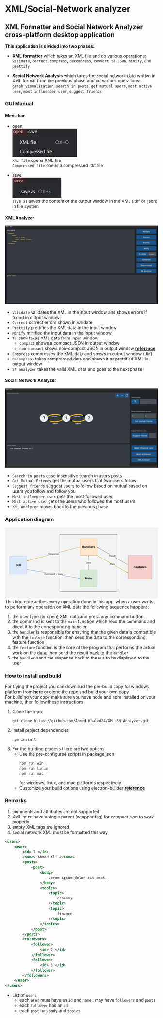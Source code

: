 # XML/Social-Network analyzer
## XML Formatter and Social Network Analyzer cross-platform desktop application 

**This application is divided into two phases:**

- **XML formatter** which takes an XML file and do various operations:  
`validate`, `correct`, `compress`, `decompress`, `convert to JSON`, `minify`, and  `prettify `

- **Social Network Analysis** which takes the social network data written in XML format from the previous phase and do various operations:  
`graph visualization`, `search in posts`, `get mutual users`, `most active user`, `most influencer user`, `suggest friends`    


### GUI Manual

#### **Menu bar**
  - open    
![open](./reamde-material/openfile.png)  
`XML file` opens XML file  
`Compressed file` opens a compressed .tkf file

  - save    
![save](./reamde-material/save.png)  
 `save as` saves the content of the output window in the XML (.tkf or .json) in file system


#### **XML Analyzer**    
![XML window](./reamde-material/xml-window.png)


- `Validate` validates the XML in the input window and shows errors if found in output window
- `Correct` correct errors shown in validate
- `Prettify` prettifies the XML data in the input window
- `Minify` minified the input data in the input window
- `To JSON`  takes XML data from input window  
  + `compact` shows a compact JSON in output window  
  + `non-compact` shows non-compact JSON in output window [**reference**](https://github.com/nashwaan/xml-js#synopsis)
- `Compress` compresses the XML data and shows in output window (.tkf)
- `Decompress` takes compressed data and shows it as prettified XML in output window
- `SN analyzer` takes the valid XML data and goes to the next phase

#### **Social Network Analyzer**

![SN window](./reamde-material/sn-window.png)


- `Search in posts` case insensitive search in users posts
- `Get Mutual Friends` get the mutual users that two users follow
- `Suggest friends` suggest users to follow based on mutual based on users you follow and follow you
- `Most influencer user` gets the most followed user
- `Most active user` gets the users who followed the most users
- `XML Analyzer` moves back to the previous phase


### Application diagram

![diagram](./reamde-material/diagram.png)
This figure describes every operation done in this app, when a user wants to perform any operation on XML data the following sequence happens:
1. the user type (or open) XML data and press any command button
2. the command is sent to the `main` function which read the command and direct it to the corresponding handler
3. the `handler` is responsible for ensuring that the given data is compatible with the `feature` function, then send the data to the corresponding feature function
4. the `feature` function is the core of the program that performs the actual work on the data, then send the result back to the `handler`
5. the `handler` send the response back to the `GUI` to be displayed to the user


### How to install and build
For trying the project you can download the pre-build copy for windows platform from [**here**](https://drive.google.com/file/d/13N5hRprUJijE73viSWGtX3rJAhdT4Dnu/view?usp=share_link) or clone the repo and build your own copy   
For building your copy make sure you have node and npm installed on your machine, then follow these instructions
1. Clone the repo
   ``` 
   git clone https://github.com/Ahmed-Khaled24/XML-SN-Analyzer.git
    ```
2. Install project dependencies 
    ``` 
    npm install
    ```
3. For the building process there are two options
   + Use the pre-configured scripts in package.json 
     ```bash
     npm run win
     npm run linux
     npm run mac
     ```
     for windows, linux, and mac platforms respectively
   + Customize your build options using electron-builder  [**reference**](https://www.electron.build/)  


### Remarks
1. comments and attributes are not supported
2. XML must have a single parent (wrapper tag) for compact json to work properly
3. empty XML tags are ignored
3. social network XML must be formatted this way 
```XML 
<users>
    <user>
        <id> 1 </id>
        <name> Ahmed Ali </name>
        <posts>
            <post>
                <body>
                    Lorem ipsum dolor sit amet, 
                </body>
                <topics>
                    <topic>
                        economy
                    </topic>
                    <topic>
                        finance
                    </topic>
                </topics>
            </post>
        </posts>
        <followers>
            <follower>
                <id> 2 </id>
            </follower>
            <follower>
                <id> 3 </id>
            </follower>
        </followers>
    </user>
</users>
```
- List of `users`  
  - each `user` must have an `id` and `name` , may have `followers` and `posts`  
  - each `follower` has an `id`  
  - each `post` has `body` and `topics`
